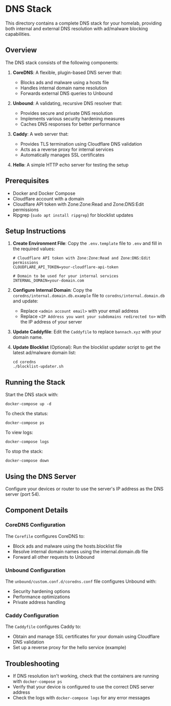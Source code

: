 # DNS Stack

This directory contains a complete DNS stack for your homelab, providing both internal and external DNS resolution with ad/malware blocking capabilities.

## Overview

The DNS stack consists of the following components:

1. **CoreDNS**: A flexible, plugin-based DNS server that:
   - Blocks ads and malware using a hosts file
   - Handles internal domain name resolution
   - Forwards external DNS queries to Unbound

2. **Unbound**: A validating, recursive DNS resolver that:
   - Provides secure and private DNS resolution
   - Implements various security hardening measures
   - Caches DNS responses for better performance

3. **Caddy**: A web server that:
   - Provides TLS termination using Cloudflare DNS validation
   - Acts as a reverse proxy for internal services
   - Automatically manages SSL certificates

4. **Hello**: A simple HTTP echo server for testing the setup

## Prerequisites

- Docker and Docker Compose
- Cloudflare account with a domain
- Cloudflare API token with Zone:Zone:Read and Zone:DNS:Edit permissions
- Ripgrep (`sudo apt install ripgrep`) for blocklist updates

## Setup Instructions

1. **Create Environment File**:
   Copy the `.env.template` file to `.env` and fill in the required values:
   ```
   # Cloudflare API token with Zone:Zone:Read and Zone:DNS:Edit permissions
   CLOUDFLARE_API_TOKEN=your-cloudflare-api-token
   
   # Domain to be used for your internal services
   INTERNAL_DOMAIN=your-domain.com
   ```

2. **Configure Internal Domain**:
   Copy the `coredns/internal.domain.db.example` file to `coredns/internal.domain.db` and update:
   - Replace `<admin account email>` with your email address
   - Replace `<IP Address you want your subdomains redirected to>` with the IP address of your server

3. **Update Caddyfile**:
   Edit the `Caddyfile` to replace `bannach.xyz` with your domain name.

4. **Update Blocklist** (Optional):
   Run the blocklist updater script to get the latest ad/malware domain list:
   ```
   cd coredns
   ./blocklist-updater.sh
   ```

## Running the Stack

Start the DNS stack with:

```
docker-compose up -d
```

To check the status:

```
docker-compose ps
```

To view logs:

```
docker-compose logs
```

To stop the stack:

```
docker-compose down
```

## Using the DNS Server

Configure your devices or router to use the server's IP address as the DNS server (port 54).

## Component Details

### CoreDNS Configuration

The `Corefile` configures CoreDNS to:
- Block ads and malware using the hosts.blocklist file
- Resolve internal domain names using the internal.domain.db file
- Forward all other requests to Unbound

### Unbound Configuration

The `unbound/custom.conf.d/coredns.conf` file configures Unbound with:
- Security hardening options
- Performance optimizations
- Private address handling

### Caddy Configuration

The `Caddyfile` configures Caddy to:
- Obtain and manage SSL certificates for your domain using Cloudflare DNS validation
- Set up a reverse proxy for the hello service (example)

## Troubleshooting

- If DNS resolution isn't working, check that the containers are running with `docker-compose ps`
- Verify that your device is configured to use the correct DNS server address
- Check the logs with `docker-compose logs` for any error messages